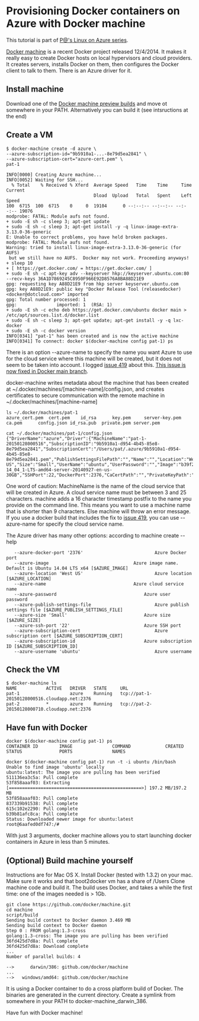 # Provisioning Docker containers on Azure with Docker machine

This tutorial is part of [P@'s Linux on Azure series](/../../).

[Docker machine](https://github.com/docker/machine) is a recent Docker project released 12/4/2014. It  makes it really easy to create Docker hosts on local hypervisors and cloud providers. It creates servers, installs Docker on them, then configures the Docker client to talk to them. There is an Azure driver for it.

## Install machine

Download one of the [Docker machine preview builds](https://github.com/docker/machine/releases) and move ot somewhere in your PATH. Alternatively you can build it (see  intsructions at the end)

## Create a VM

```
$ docker-machine create -d azure \
--azure-subscription-id="9b5910a1-...-8e79d5ea2841" \
--azure-subscription-cert="azure-cert.pem" \
pat-1

INFO[0000] Creating Azure machine...                    
INFO[0052] Waiting for SSH...                           
  % Total    % Received % Xferd  Average Speed   Time    Time     Time  Current
                                 Dload  Upload   Total   Spent    Left  Speed
100  6715  100  6715    0     0  19104      0 --:--:-- --:--:-- --:--:-- 19076
modprobe: FATAL: Module aufs not found.
+ sudo -E sh -c sleep 3; apt-get update
+ sudo -E sh -c sleep 3; apt-get install -y -q linux-image-extra-3.13.0-36-generic
E: Unable to correct problems, you have held broken packages.
modprobe: FATAL: Module aufs not found.
Warning: tried to install linux-image-extra-3.13.0-36-generic (for AUFS)
 but we still have no AUFS.  Docker may not work. Proceeding anyways!
+ sleep 10
+ [ https://get.docker.com/ = https://get.docker.com/ ]
+ sudo -E sh -c apt-key adv --keyserver hkp://keyserver.ubuntu.com:80 --recv-keys 36A1D7869245C8950F966E92D8576A8BA88D21E9
gpg: requesting key A88D21E9 from hkp server keyserver.ubuntu.com
gpg: key A88D21E9: public key "Docker Release Tool (releasedocker) <docker@dotcloud.com>" imported
gpg: Total number processed: 1
gpg:               imported: 1  (RSA: 1)
+ sudo -E sh -c echo deb https://get.docker.com/ubuntu docker main > /etc/apt/sources.list.d/docker.list
+ sudo -E sh -c sleep 3; apt-get update; apt-get install -y -q lxc-docker
+ sudo -E sh -c docker version
INFO[0341] "pat-1" has been created and is now the active machine 
INFO[0341] To connect: docker $(docker-machine config pat-1) ps 
```

There is an option --azure-name to specify the name you want Azure to use for the cloud service where this machine will be created, but it does not seem to be taken into account. I logged [issue 419](https://github.com/docker/machine/issues/419) about this. [This issue is now fixed in Docker main branch](https://github.com/docker/machine/pull/440).

docker-machine writes metadata about the machine that has been created at ~/.docker/machines/[machine-name]/config.json, and creates certificates to secure communication with the remote machine in ~/.docker/machines/[machine-name]

```
ls ~/.docker/machines/pat-1
azure_cert.pem	cert.pem	id_rsa		key.pem		server-key.pem
ca.pem		config.json	id_rsa.pub	private.pem	server.pem

cat ~/.docker/machines/pat-1/config.json 
{"DriverName":"azure","Driver":{"MachineName":"pat-1-20150128000516","SubscriptionID":"9b5910a1-d954-4b45-85e8-8e79d5ea2841","SubscriptionCert":"/Users/pat/.azure/9b5910a1-d954-4b45-85e8-8e79d5ea2841.pem","PublishSettingsFilePath":"","Name":"","Location":"West US","Size":"Small","UserName":"ubuntu","UserPassword":"","Image":"b39f27a8b8c64d52b05eac6a62ebad85__Ubuntu-14_04_1-LTS-amd64-server-20140927-en-us-30GB","SSHPort":22,"DockerPort":2376,"CaCertPath":"","PrivateKeyPath":""},"CaCertPath":"","ServerCertPath":"","ServerKeyPath":"","PrivateKeyPath":"","ClientCertPath":""}
```

One word of caution: MachineName is the name of the cloud service that will be created in Azure. A cloud service name must be between 3 and 25 characters. machine adds a 16 character timestamp postfix to the name you provide on the command line. This means you want to use a machine name that is shorter than 9 characters. Else machine will throw an error message. If you use a docker build that includes the fix to [issue 419](https://github.com/docker/machine/issues/419), you can use --azure-name for specify the cloud service name.

The Azure driver has many other options: according to machine create --help
```
   --azure-docker-port '2376'							Azure Docker port
   --azure-image 								Azure image name. Default is Ubuntu 14.04 LTS x64 [$AZURE_IMAGE]
   --azure-location 'West US'							Azure location [$AZURE_LOCATION]
   --azure-name 								Azure cloud service name
   --azure-password 								Azure user password
   --azure-publish-settings-file 						Azure publish settings file [$AZURE_PUBLISH_SETTINGS_FILE]
   --azure-size 'Small'								Azure size [$AZURE_SIZE]
   --azure-ssh-port '22'							Azure SSH port
   --azure-subscription-cert 							Azure subscription cert [$AZURE_SUBSCRIPTION_CERT]
   --azure-subscription-id 							Azure subscription ID [$AZURE_SUBSCRIPTION_ID]
   --azure-username 'ubuntu'							Azure username
```

## Check the VM

```
$ docker-machine ls
NAME           ACTIVE   DRIVER   STATE     URL
pat-1                   azure    Running   tcp://pat-1-20150128000516.cloudapp.net:2376
pat-2          *        azure    Running   tcp://pat-2-20150128000710.cloudapp.net:2376
```

## Have fun with Docker

```
docker $(docker-machine config pat-1) ps
CONTAINER ID        IMAGE               COMMAND             CREATED             STATUS              PORTS               NAMES

docker $(docker-machine config pat-1) run -t -i ubuntu /bin/bash
Unable to find image 'ubuntu' locally
ubuntu:latest: The image you are pulling has been verified
511136ea3c5a: Pull complete 
53f858aaaf03: Extracting [==================================================>] 197.2 MB/197.2 MB
53f858aaaf03: Pull complete 
837339b91538: Pull complete 
615c102e2290: Pull complete 
b39b81afc8ca: Pull complete 
Status: Downloaded newer image for ubuntu:latest
root@6aafed0df747:/# 
```

With just 3 arguments, docker machine allows you to start launching docker containers in Azure in less than 5 minutes.

## (Optional) Build machine yourself

Instructions are for Mac OS X. Install Docker (tested with 1.3.2) on your mac. Make sure it works and that boot2docker vm has a share of /Users
Clone machine code and build it. The build uses Docker, and takes a while the first time: one of the images needed is > 1Gb.

```
git clone https://github.com/docker/machine.git
cd machine
script/build
Sending build context to Docker daemon 3.469 MB
Sending build context to Docker daemon 
Step 0 : FROM golang:1.3-cross
golang:1.3-cross: The image you are pulling has been verified
36fd425d7d8a: Pull complete 
36fd425d7d8a: Download complete 
...
Number of parallel builds: 4

-->      darwin/386: github.com/docker/machine
...
-->   windows/amd64: github.com/docker/machine
```

It is using a Docker container to do a cross platform build of Docker. The binaries are generated in the current directory. Create a symlink from somewhere in your PATH to docker-machine_darwin_386.

Have fun with Docker machine!
